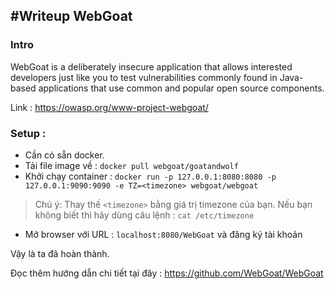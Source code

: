 #Writeup WebGoat 
---
### Intro
WebGoat is a deliberately insecure application that allows interested developers just like you to test vulnerabilities commonly found in Java-based applications that use common and popular open source components.

Link : https://owasp.org/www-project-webgoat/


### Setup :
- Cần có sẵn docker.
- Tải file image về : `docker pull webgoat/goatandwolf`
- Khởi chạy container : `docker run -p 127.0.0.1:8080:8080 -p 127.0.0.1:9090:9090 -e TZ=<timezone> webgoat/webgoat`
> Chú ý: Thay thế `<timezone>` bằng giá trị timezone của bạn. Nếu bạn không biết thì hãy dùng câu lệnh : `cat /etc/timezone`
- Mở browser với URL : `localhost:8080/WebGoat` và đăng ký tài khoản

Vậy là ta đã hoàn thành.

Đọc thêm hướng dẫn chi tiết tại đây : https://github.com/WebGoat/WebGoat
